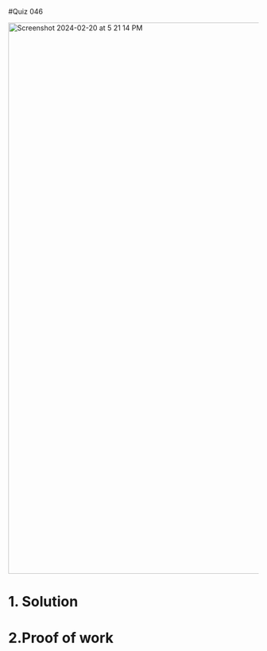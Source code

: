 #Quiz 046

<img width="1108" alt="Screenshot 2024-02-20 at 5 21 14 PM" src="https://github.com/K-Schriber/Unit-3-Comp-Sci/assets/142757998/513dae43-1881-4684-b215-3e0411e59ee4">

# 1. Solution


# 2.Proof of work




